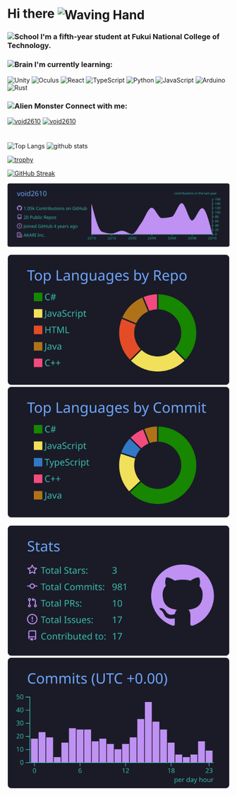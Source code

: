 # Hi there <img align=center src="https://user-images.githubusercontent.com/26017543/213809353-c908d93c-3dff-4694-9d13-e0e5cbdb879c.png" alt="Waving Hand" width="36" height="36" />

### <img src="https://raw.githubusercontent.com/Tarikul-Islam-Anik/Animated-Fluent-Emojis/master/Emojis/Travel%20and%20places/School.png" alt="School" width="36" height="36" /> I'm a fifth-year student at Fukui National College of Technology.


### <img src="https://raw.githubusercontent.com/Tarikul-Islam-Anik/Animated-Fluent-Emojis/master/Emojis/Hand%20gestures/Brain.png" alt="Brain" width="36" height="36" /> I'm currently learning: 

![Unity](https://img.shields.io/badge/unity-%23000000.svg?style=for-the-badge&logo=unity)
![Oculus](https://img.shields.io/badge/-Oculus-1C1E20.svg?logo=oculus&style=for-the-badge)
![React](https://img.shields.io/badge/-React-7f2fad.svg?logo=react&style=for-the-badge)
![TypeScript](https://img.shields.io/badge/typescript-%23323330.svg?style=for-the-badge&logo=typescript)
![Python](https://img.shields.io/badge/-Python-FFD648.svg?logo=python&style=for-the-badge)
![JavaScript](https://img.shields.io/badge/javascript-%23323330.svg?style=for-the-badge&logo=javascript)
![Arduino](https://img.shields.io/badge/-Arduino-00619D.svg?logo=arduino&style=for-the-badge)
![Rust](https://img.shields.io/badge/-Rust-e35a0b.svg?logo=rust&style=for-the-badge)


<!-- Connect with me -->

### <img src="https://raw.githubusercontent.com/Tarikul-Islam-Anik/Animated-Fluent-Emojis/master/Emojis/Smilies/Alien%20Monster.png" alt="Alien Monster" width="36" height="36" /> Connect with me:

<p align="left"> 
  <a href="https://twitter.com/void2610" target="blank"><img src="https://img.shields.io/badge/Follow%20@void2610--1DA1F2.svg?logo=twitter&style=for-the-badge" alt="void2610" /></a> 
  <a href="https://instagram.com/void_2610/" target="blank"><img src="https://img.shields.io/badge/Follow%20@void2610--EC0391.svg?logo=instagram&style=for-the-badge" alt="void2610" /></a> 
</p>
 
# 

<p align="left"> 
  <img alt="Top Langs" height="150px" src="https://github-readme-stats.vercel.app/api/top-langs/?username=void2610&layout=compact&show_icons=true&theme=tokyonight" />
  <img alt="github stats" height="150px" src="https://github-readme-stats.vercel.app/api?username=void2610&theme=tokyonight&show_icons=ture" />
</p>

[![trophy](https://github-profile-trophy.vercel.app/?username=void2610&theme=tokyonight)](https://github.com/ryo-ma/github-profile-trophy)

[![GitHub Streak](https://streak-stats.demolab.com?user=void2610&theme=tokyonight&hide_border=false&border_radius=8.3&date_format=%5BY.%5Dn.j)](https://git.io/streak-stats)

[![](https://raw.githubusercontent.com/void2610/void2610/main/profile-summary-card-output/tokyonight/0-profile-details.svg)](https://github.com/vn7n24fzkq/github-profile-summary-cards)

[![](https://raw.githubusercontent.com/void2610/void2610/main/profile-summary-card-output/tokyonight/1-repos-per-language.svg)](https://github.com/vn7n24fzkq/github-profile-summary-cards) [![](https://raw.githubusercontent.com/void2610/void2610/main/profile-summary-card-output/tokyonight/2-most-commit-language.svg)](https://github.com/vn7n24fzkq/github-profile-summary-cards)

[![](https://raw.githubusercontent.com/void2610/void2610/main/profile-summary-card-output/tokyonight/3-stats.svg)](https://github.com/vn7n24fzkq/github-profile-summary-cards) [![](https://raw.githubusercontent.com/void2610/void2610/main/profile-summary-card-output/tokyonight/4-productive-time.svg)](https://github.com/vn7n24fzkq/github-profile-summary-cards)



